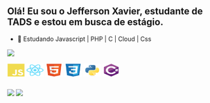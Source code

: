 ## Olá! Eu sou o Jefferson Xavier, estudante de TADS e estou em busca de estágio.
- 🌱 Estudando Javascript | PHP | C | Cloud | Css
<!--- 📫 Contrate-me no email: Jeffersonax97@gmail.com-->

<picture>
<!--<source
  height="180em" srcset="https://github-readme-stats.vercel.app/api?username=jeffersonx97&show_icons=true&theme=tokyonight"
  media="(prefers-color-scheme: dark)"/>
<source
  srcset="https://github-readme-stats.vercel.app/api?username=jeffersonx97&show_icons=true&theme=tokyonight"
  media="(prefers-color-scheme: light), (prefers-color-scheme: no-preference)"/> 
<img src="https://github-readme-stats.vercel.app/api?username=jeffersonx97&show_icons=true&count_" />-->
</picture>
  <img align="center" src="https://github-readme-stats.vercel.app/api/top-langs/?username=jeffersonx97&layout=compact&langs=16&theme=tokyonight"/>
   
  
  <!-- height="180em" / align="center" -->

<!--Icones das linguagens-->
<div style="display: inline_block"><br>
  <img align="center" alt="Rafa-Js" height="30" width="40" src="https://raw.githubusercontent.com/devicons/devicon/master/icons/javascript/javascript-plain.svg">
 <!-- <img align="center" alt="Rafa-Ts" height="30" width="40" src="https://raw.githubusercontent.com/devicons/devicon/master/icons/typescript/typescript-plain.svg">--> 
  <img align="center" alt="Rafa-React" height="30" width="40"src="https://raw.githubusercontent.com/devicons/devicon/master/icons/react/react-original.svg">
  <img align="center" alt="Rafa-HTML" height="30" width="40" src="https://raw.githubusercontent.com/devicons/devicon/master/icons/html5/html5-original.svg">
  <img align="center" alt="Rafa-CSS" height="30" width="40" src="https://raw.githubusercontent.com/devicons/devicon/master/icons/css3/css3-original.svg">
  <img align="center" alt="Rafa-Python" height="30" width="40" src="https://raw.githubusercontent.com/devicons/devicon/master/icons/python/python-original.svg">
  <img align="center" alt="Rafa-Csharp" height="30" width="40" src="https://raw.githubusercontent.com/devicons/devicon/master/icons/csharp/csharp-original.svg">
</div>

##
<!-- redes sociais-->
<div> 
<!--  <a href="https://mail.google.com/mail/u/0/#inbox" target="_blank"><img src="https://img.shields.io/badge/Gmail-D14836?style=for-the-badge&logo=gmail&logoColor=white" target="_blank"></a> -->
  <a href="https://www.instagram.com/eusoujefferson7/" target="_blank"><img src="https://img.shields.io/badge/-Instagram-%23E4405F?style=for-the-badge&logo=instagram&logoColor=white" target="_blank"></a>
 <!--	<a href="https://www.twitch.tv/rafaballerinii" target="_blank"><img src="https://img.shields.io/badge/Twitch-9146FF?style=for-the-badge&logo=twitch&logoColor=white" target="_blank"></a>
 <a href="https://discord.gg/wagxzStdcR" target="_blank"><img src="https://img.shields.io/badge/Discord-7289DA?style=for-the-badge&logo=discord&logoColor=white" target="_blank"></a> 
 <a href = "mailto:contatorafaballerini@gmail.com"><img src="https://img.shields.io/badge/-Gmail-%23333?style=for-the-badge&logo=gmail&logoColor=white" target="_blank"></a> -->
  <a href="https://www.linkedin.com/in/jefferson-xavier-4938a0260/" target="_blank"><img src="https://img.shields.io/badge/-LinkedIn-%230077B5?style=for-the-badge&logo=linkedin&logoColor=white" target="_blank"></a> 
</div>
